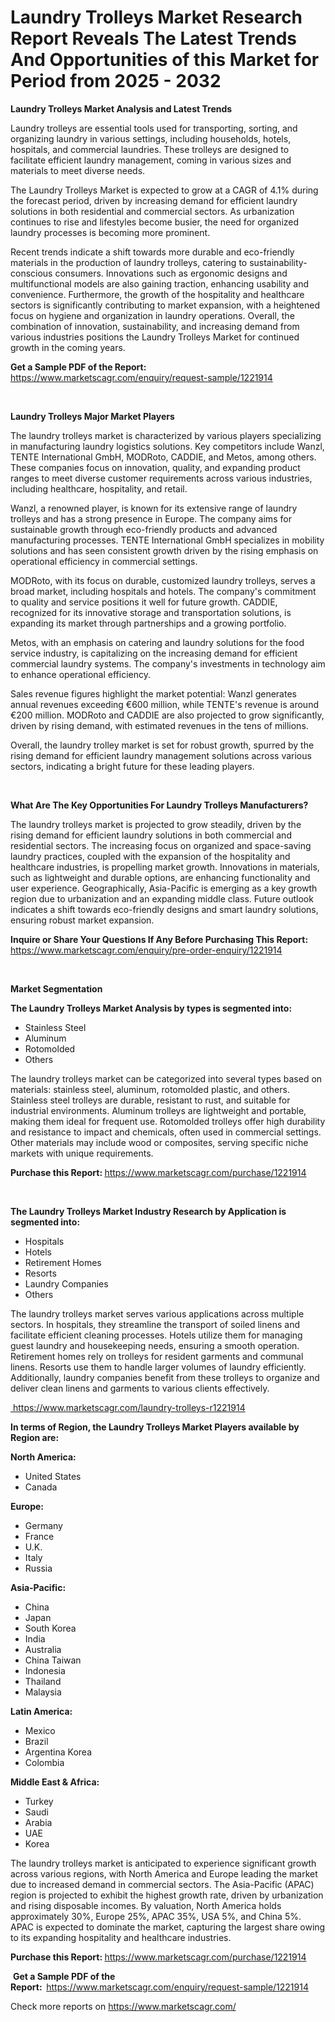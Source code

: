 <p><h1>Laundry Trolleys Market Research Report Reveals The Latest Trends And Opportunities of this Market for Period from 2025 - 2032</h1></p><p><strong>Laundry Trolleys Market Analysis and Latest Trends</strong></p>
<p><p>Laundry trolleys are essential tools used for transporting, sorting, and organizing laundry in various settings, including households, hotels, hospitals, and commercial laundries. These trolleys are designed to facilitate efficient laundry management, coming in various sizes and materials to meet diverse needs. </p><p>The Laundry Trolleys Market is expected to grow at a CAGR of 4.1% during the forecast period, driven by increasing demand for efficient laundry solutions in both residential and commercial sectors. As urbanization continues to rise and lifestyles become busier, the need for organized laundry processes is becoming more prominent. </p><p>Recent trends indicate a shift towards more durable and eco-friendly materials in the production of laundry trolleys, catering to sustainability-conscious consumers. Innovations such as ergonomic designs and multifunctional models are also gaining traction, enhancing usability and convenience. Furthermore, the growth of the hospitality and healthcare sectors is significantly contributing to market expansion, with a heightened focus on hygiene and organization in laundry operations. Overall, the combination of innovation, sustainability, and increasing demand from various industries positions the Laundry Trolleys Market for continued growth in the coming years.</p></p>
<p><strong>Get a Sample PDF of the Report:&nbsp;</strong> <a href="https://www.marketscagr.com/enquiry/request-sample/1221914?utm_campaign=2337&utm_medium=2&utm_source=Github&utm_content=ia&utm_term=19022025&utm_id=laundry-trolleys">https://www.marketscagr.com/enquiry/request-sample/1221914</a></p>
<p>&nbsp;</p>
<p><strong>Laundry Trolleys Major Market Players</strong></p>
<p><p>The laundry trolleys market is characterized by various players specializing in manufacturing laundry logistics solutions. Key competitors include Wanzl, TENTE International GmbH, MODRoto, CADDIE, and Metos, among others. These companies focus on innovation, quality, and expanding product ranges to meet diverse customer requirements across various industries, including healthcare, hospitality, and retail.</p><p>Wanzl, a renowned player, is known for its extensive range of laundry trolleys and has a strong presence in Europe. The company aims for sustainable growth through eco-friendly products and advanced manufacturing processes. TENTE International GmbH specializes in mobility solutions and has seen consistent growth driven by the rising emphasis on operational efficiency in commercial settings.</p><p>MODRoto, with its focus on durable, customized laundry trolleys, serves a broad market, including hospitals and hotels. The company's commitment to quality and service positions it well for future growth. CADDIE, recognized for its innovative storage and transportation solutions, is expanding its market through partnerships and a growing portfolio.</p><p>Metos, with an emphasis on catering and laundry solutions for the food service industry, is capitalizing on the increasing demand for efficient commercial laundry systems. The company's investments in technology aim to enhance operational efficiency.</p><p>Sales revenue figures highlight the market potential: Wanzl generates annual revenues exceeding €600 million, while TENTE's revenue is around €200 million. MODRoto and CADDIE are also projected to grow significantly, driven by rising demand, with estimated revenues in the tens of millions.</p><p>Overall, the laundry trolley market is set for robust growth, spurred by the rising demand for efficient laundry management solutions across various sectors, indicating a bright future for these leading players.</p></p>
<p>&nbsp;</p>
<p><strong>What Are The Key Opportunities For Laundry Trolleys Manufacturers?</strong></p>
<p><p>The laundry trolleys market is projected to grow steadily, driven by the rising demand for efficient laundry solutions in both commercial and residential sectors. The increasing focus on organized and space-saving laundry practices, coupled with the expansion of the hospitality and healthcare industries, is propelling market growth. Innovations in materials, such as lightweight and durable options, are enhancing functionality and user experience. Geographically, Asia-Pacific is emerging as a key growth region due to urbanization and an expanding middle class. Future outlook indicates a shift towards eco-friendly designs and smart laundry solutions, ensuring robust market expansion.</p></p>
<p><strong>Inquire or Share Your Questions If Any Before Purchasing This Report:</strong> <a href="https://www.marketscagr.com/enquiry/pre-order-enquiry/1221914?utm_campaign=2337&utm_medium=2&utm_source=Github&utm_content=ia&utm_term=19022025&utm_id=laundry-trolleys">https://www.marketscagr.com/enquiry/pre-order-enquiry/1221914</a></p>
<p>&nbsp;</p>
<p><strong>Market Segmentation</strong></p>
<p><strong>The Laundry Trolleys Market Analysis by types is segmented into:</strong></p>
<p><ul><li>Stainless Steel</li><li>Aluminum</li><li>Rotomolded</li><li>Others</li></ul></p>
<p><p>The laundry trolleys market can be categorized into several types based on materials: stainless steel, aluminum, rotomolded plastic, and others. Stainless steel trolleys are durable, resistant to rust, and suitable for industrial environments. Aluminum trolleys are lightweight and portable, making them ideal for frequent use. Rotomolded trolleys offer high durability and resistance to impact and chemicals, often used in commercial settings. Other materials may include wood or composites, serving specific niche markets with unique requirements.</p></p>
<p><strong>Purchase this Report:&nbsp;</strong><a href="https://www.marketscagr.com/purchase/1221914?utm_campaign=2337&utm_medium=2&utm_source=Github&utm_content=ia&utm_term=19022025&utm_id=laundry-trolleys">https://www.marketscagr.com/purchase/1221914</a></p>
<p>&nbsp;</p>
<p><strong>The Laundry Trolleys Market Industry Research by Application is segmented into:</strong></p>
<p><ul><li>Hospitals</li><li>Hotels</li><li>Retirement Homes</li><li>Resorts</li><li>Laundry Companies</li><li>Others</li></ul></p>
<p><p>The laundry trolleys market serves various applications across multiple sectors. In hospitals, they streamline the transport of soiled linens and facilitate efficient cleaning processes. Hotels utilize them for managing guest laundry and housekeeping needs, ensuring a smooth operation. Retirement homes rely on trolleys for resident garments and communal linens. Resorts use them to handle larger volumes of laundry efficiently. Additionally, laundry companies benefit from these trolleys to organize and deliver clean linens and garments to various clients effectively.</p></p>
<p><a href="https://www.marketscagr.com/laundry-trolleys-r1221914?utm_campaign=2337&utm_medium=2&utm_source=Github&utm_content=ia&utm_term=19022025&utm_id=laundry-trolleys">&nbsp;https://www.marketscagr.com/laundry-trolleys-r1221914</a></p>
<p><strong>In terms of Region, the Laundry Trolleys Market Players available by Region are:</strong></p>
<p>
    <p> <strong> North America: </strong>
        <ul>
            <li>United States</li>
            <li>Canada</li>
        </ul>
        </p> 
    <p> <strong> Europe: </strong>
        <ul>
            <li>Germany</li>
            <li>France</li>
            <li>U.K.</li>
            <li>Italy</li>
            <li>Russia</li>
        </ul>
        </p> 
    <p> <strong> Asia-Pacific: </strong>
        <ul>
            <li>China</li>
            <li>Japan</li>
            <li>South Korea</li>
            <li>India</li>
            <li>Australia</li>
            <li>China Taiwan</li>
            <li>Indonesia</li>
            <li>Thailand</li>
            <li>Malaysia</li>
        </ul>
        </p> 
    <p> <strong> Latin America: </strong>
        <ul>
            <li>Mexico</li>
            <li>Brazil</li>
            <li>Argentina Korea</li>
            <li>Colombia</li>
        </ul>
        </p> 
    <p> <strong> Middle East & Africa: </strong>
        <ul>
            <li>Turkey</li>
            <li>Saudi</li>
            <li>Arabia</li>
            <li>UAE</li>
            <li>Korea</li>
        </ul>
    </p>
    </p>
<p><p>The laundry trolleys market is anticipated to experience significant growth across various regions, with North America and Europe leading the market due to increased demand in commercial sectors. The Asia-Pacific (APAC) region is projected to exhibit the highest growth rate, driven by urbanization and rising disposable incomes. By valuation, North America holds approximately 30%, Europe 25%, APAC 35%, USA 5%, and China 5%. APAC is expected to dominate the market, capturing the largest share owing to its expanding hospitality and healthcare industries.</p></p>
<p><strong>Purchase this Report: </strong><a href="https://www.marketscagr.com/purchase/1221914?utm_campaign=2337&utm_medium=2&utm_source=Github&utm_content=ia&utm_term=19022025&utm_id=laundry-trolleys">https://www.marketscagr.com/purchase/1221914</a></p>
<p>&nbsp;<strong>Get a Sample PDF of the Report:&nbsp;&nbsp;</strong><a href="https://www.marketscagr.com/enquiry/request-sample/1221914?utm_campaign=2337&utm_medium=2&utm_source=Github&utm_content=ia&utm_term=19022025&utm_id=laundry-trolleys">https://www.marketscagr.com/enquiry/request-sample/1221914</a></p>
<p><strong></strong></p>
<p>Check more reports on <a href="https://www.marketscagr.com/?utm_campaign=2337&utm_medium=2&utm_source=Github&utm_content=ia&utm_term=19022025&utm_id=laundry-trolleys">https://www.marketscagr.com/</a></p>